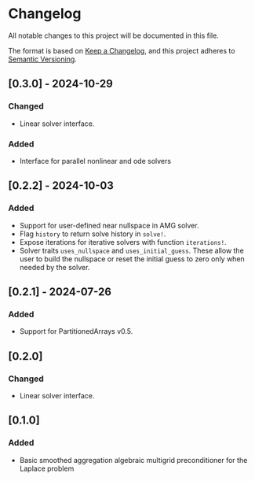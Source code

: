
# Changelog

All notable changes to this project will be documented in this file.

The format is based on [Keep a Changelog](https://keepachangelog.com/en/1.0.0/),
and this project adheres to [Semantic Versioning](https://semver.org/spec/v2.0.0.html).

## [0.3.0] - 2024-10-29

### Changed

- Linear solver interface.

### Added

- Interface for parallel nonlinear and ode solvers

## [0.2.2] - 2024-10-03

### Added

- Support for user-defined near nullspace in AMG solver.
- Flag `history` to return solve history in `solve!`.
- Expose iterations for iterative solvers with function `iterations!`.
- Solver traits `uses_nullspace` and `uses_initial_guess`. These allow the user to build the nullspace or reset the initial guess to zero only when needed by the solver.

## [0.2.1] - 2024-07-26

### Added
- Support for PartitionedArrays v0.5.

## [0.2.0]

### Changed

- Linear solver interface.

## [0.1.0]

### Added

- Basic smoothed aggregation algebraic multigrid preconditioner for the Laplace problem
